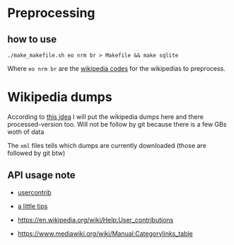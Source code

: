# Preprocessing
## how to use
```
./make_makefile.sh eo nrm br > Makefile && make sqlite
```

Where `eo nrm br` are the [wikipedia codes](https://en.wikipedia.org/wiki/List_of_Wikipedias) for the wikipedias to preprocess.
# Wikipedia dumps

According to [this idea](https://stackoverflow.com/questions/42983236/making-a-tree-of-wikipedia-links) I will put the wikipedia dumps here and there processed-version too. Will not be follow by git because there is a few GBs woth of data

The `xml` files tells which dumps are currently downloaded (those are followed by git btw)


## API usage note
 - [usercontrib](https://en.wikipedia.org/w/api.php?action=help&modules=query%2Busercontribs)

 - [a little tips](https://stackoverflow.com/questions/35826469/how-to-combine-two-wikipedia-api-calls-into-one/35830161)

  - https://en.wikipedia.org/wiki/Help:User_contributions
  - https://www.mediawiki.org/wiki/Manual:Categorylinks_table